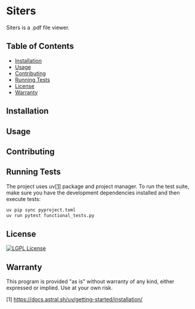 # Siters

Siters is a .pdf file viewer.

## Table of Contents

- [Installation](#installation)
- [Usage](#usage)
- [Contributing](#contributing)
- [Running Tests](#running-tests)
- [License](#license)
- [Warranty](#warranty)


## Installation


## Usage


## Contributing


## Running Tests

The project uses uv[[1]](#1) package and project manager. To run the test suite, make sure you have the development dependencies installed and then execute tests:

```bash
uv pip sync pyproject.toml
uv run pytest functional_tests.py
``` 

## License

[![LGPL License](https://img.shields.io/badge/license-LGPL%20v3-blue.svg)](https://opensource.org/license/lgpl-3-0)

## Warranty

This program is provided "as is" without warranty of any kind, either expressed or implied. Use at your own risk.

<a id="1">[1]</a> https://docs.astral.sh/uv/getting-started/installation/